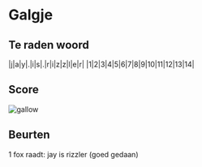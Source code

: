 # Galgje

## Te raden woord


|j|a|y|.|i|s|.|r|i|z|z|l|e|r|
|1|2|3|4|5|6|7|8|9|10|11|12|13|14|

## Score
![gallow](./images/1.png)

## Beurten
1 fox raadt: jay is rizzler (goed gedaan)